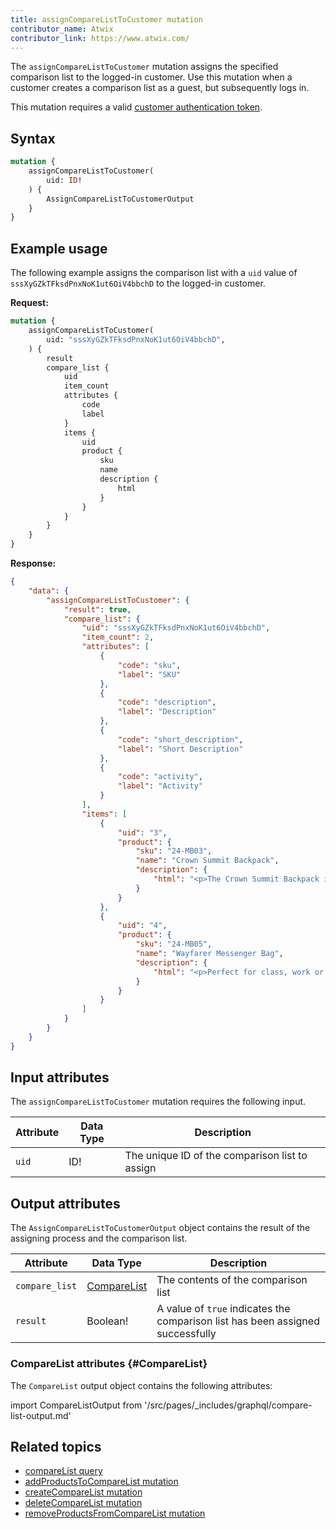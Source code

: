 ```yaml
---
title: assignCompareListToCustomer mutation
contributor_name: Atwix
contributor_link: https://www.atwix.com/
---
```


The `assignCompareListToCustomer` mutation assigns the specified comparison list to the logged-in customer. Use this mutation when a customer creates a comparison list as a guest, but subsequently logs in.

This mutation requires a valid [customer authentication token]({{page.baseurl}}/graphql/mutations/generate-customer-token.html).

## Syntax

```graphql
mutation {
    assignCompareListToCustomer(
        uid: ID!
    ) {
        AssignCompareListToCustomerOutput
    }
}
```

## Example usage

The following example assigns the comparison list with a `uid` value of `sssXyGZkTFksdPnxNoK1ut6OiV4bbchD` to the logged-in customer.

**Request:**

```graphql
mutation {
    assignCompareListToCustomer(
        uid: "sssXyGZkTFksdPnxNoK1ut6OiV4bbchD",
    ) {
        result
        compare_list {
            uid
            item_count
            attributes {
                code
                label
            }
            items {
                uid
                product {
                    sku
                    name
                    description {
                        html
                    }
                }
            }
        }
    }
}
```

**Response:**

```json
{
    "data": {
        "assignCompareListToCustomer": {
            "result": true,
            "compare_list": {
                "uid": "sssXyGZkTFksdPnxNoK1ut6OiV4bbchD",
                "item_count": 2,
                "attributes": [
                    {
                        "code": "sku",
                        "label": "SKU"
                    },
                    {
                        "code": "description",
                        "label": "Description"
                    },
                    {
                        "code": "short_description",
                        "label": "Short Description"
                    },
                    {
                        "code": "activity",
                        "label": "Activity"
                    }
                ],
                "items": [
                    {
                        "uid": "3",
                        "product": {
                            "sku": "24-MB03",
                            "name": "Crown Summit Backpack",
                            "description": {
                                "html": "<p>The Crown Summit Backpack is equally at home in a gym locker, study cube or a pup tent, so be sure yours is packed with books, a bag lunch, water bottles, yoga block, laptop, or whatever else you want in hand. Rugged enough for day hikes and camping trips, it has two large zippered compartments and padded, adjustable shoulder straps.</p>\n<ul>\n<li>Top handle.</li>\n<li>Grommet holes.</li>\n<li>Two-way zippers.</li>\n<li>H 20\" x W 14\" x D 12\".</li>\n<li>Weight: 2 lbs, 8 oz. Volume: 29 L.</li>\n<ul>"
                            }
                        }
                    },
                    {
                        "uid": "4",
                        "product": {
                            "sku": "24-MB05",
                            "name": "Wayfarer Messenger Bag",
                            "description": {
                                "html": "<p>Perfect for class, work or the gym, the Wayfarer Messenger Bag is packed with pockets. The dual-buckle flap closure reveals an organizational panel, and the roomy main compartment has spaces for your laptop and a change of clothes. An adjustable shoulder strap and easy-grip handle promise easy carrying.</p>\n<ul>\n<li>Multiple internal zip pockets.</li>\n<li>Made of durable nylon.</li>\n</ul>"
                            }
                        }
                    }
                ]
            }
        }
    }
}
```

## Input attributes

The `assignCompareListToCustomer` mutation requires the following input.

Attribute |  Data Type | Description
--- | --- | ---
`uid` | ID! | The unique ID of the comparison list to assign

## Output attributes

The `AssignCompareListToCustomerOutput` object contains the result of the assigning process and the comparison list.

Attribute |  Data Type | Description
--- | --- | ---
`compare_list` | [CompareList](#CompareList) | The contents of the comparison list
`result` | Boolean! | A value of `true` indicates the comparison list has been assigned successfully

### CompareList attributes {#CompareList}

The `CompareList` output object contains the following attributes:

import CompareListOutput from '/src/pages/_includes/graphql/compare-list-output.md'

<CompareListOutput />

## Related topics

*  [compareList query]({{page.baseurl}}/graphql/queries/compare-list.html)
*  [addProductsToCompareList mutation]({{page.baseurl}}/graphql/mutations/add-products-to-compare-list.html)
*  [createCompareList mutation]({{page.baseurl}}/graphql/mutations/create-compare-list.html)
*  [deleteCompareList mutation]({{page.baseurl}}/graphql/mutations/delete-compare-list.html)
*  [removeProductsFromCompareList mutation]({{page.baseurl}}/graphql/mutations/remove-products-from-compare-list.html)

